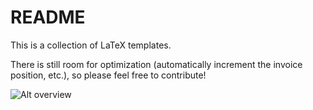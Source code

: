 # README

This is a collection of LaTeX templates.

There is still room for optimization (automatically increment the invoice position, etc.),
so please feel free to contribute!

![Alt overview](http://cmichi.net/wp-content/uploads/2011/03/latex-collection2.png)

